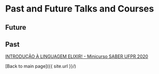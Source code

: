 # Past and Future Talks and Courses

## Future

## Past

[INTRODUÇÃO À LINGUAGEM ELIXIR! - Minicurso SABER UFPR 2020](https://youtu.be/0P941Wc8Vmo)


[Back to main page]({{ site.url }}/)


